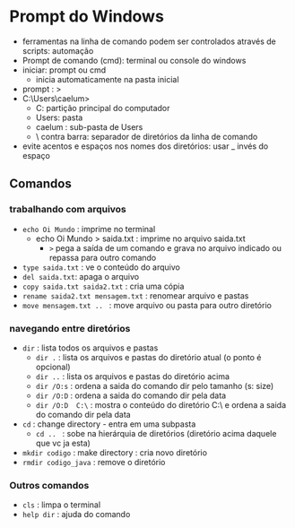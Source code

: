 # Prompt do Windows

- ferramentas na linha de comando podem ser controlados através de scripts: automação
- Prompt de comando (cmd):  terminal ou console do windows
- iniciar: prompt ou cmd
	- inicia automaticamente na pasta inicial
- prompt : > 
- C:\Users\caelum>
	- C: partição principal do computador
	- Users: pasta
	- caelum : sub-pasta de Users
	- \ contra barra: separador de diretórios da linha de comando
- evite acentos e espaços nos nomes dos diretórios: usar _ invés do espaço

## Comandos

### trabalhando com arquivos

- `echo Oi Mundo` : imprime no terminal
	- echo Oi Mundo > saida.txt : imprime no arquivo saida.txt
		- `>` pega a saída de um comando e grava no arquivo indicado ou repassa para outro comando
- `type saida.txt` : ve o conteúdo do arquivo 
- `del saida.txt`: apaga o arquivo
- `copy saida.txt saida2.txt` : cria uma cópia 
- `rename saida2.txt mensagem.txt` : renomear arquivo e pastas
- `move mensagem.txt .. ` : move arquivo ou pasta para outro diretório

### navegando entre diretórios

- `dir` : lista todos os arquivos e pastas
	- `dir .` : lista os arquivos e pastas do diretório atual (o ponto é opcional)
	- `dir ..` : lista os arquivos e pastas do diretório acima
	- `dir /O:s` : ordena a saida do comando dir pelo tamanho (s: size)
	- `dir /O:D` : ordena a saida do comando dir pela data
	- `dir /O:D  C:\` : mostra o conteúdo do diretório C:\ e ordena a saida do comando dir pela data
- `cd` : change directory - entra em uma subpasta
	- `cd .. ` : sobe na hierárquia de diretórios (diretório acima daquele que vc ja esta)
- `mkdir codigo` : make directory : cria novo diretório
- `rmdir codigo_java` : remove o diretório


### Outros comandos

- `cls` : limpa o terminal
- `help dir` : ajuda do comando